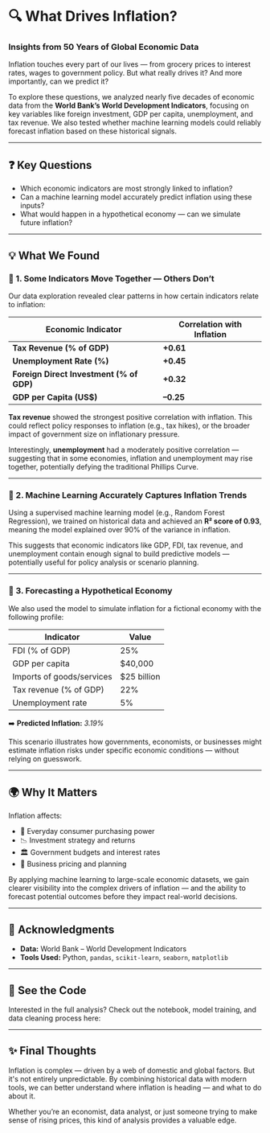 
# 🔍 What Drives Inflation?  
### Insights from 50 Years of Global Economic Data

Inflation touches every part of our lives — from grocery prices to interest rates, wages to government policy. But what really drives it? And more importantly, can we predict it?

To explore these questions, we analyzed nearly five decades of economic data from the **World Bank’s World Development Indicators**, focusing on key variables like foreign investment, GDP per capita, unemployment, and tax revenue. We also tested whether machine learning models could reliably forecast inflation based on these historical signals.

---

## ❓ Key Questions

- Which economic indicators are most strongly linked to inflation?
- Can a machine learning model accurately predict inflation using these inputs?
- What would happen in a hypothetical economy — can we simulate future inflation?

---

## 💡 What We Found

### 🔗 1. Some Indicators Move Together — Others Don’t

Our data exploration revealed clear patterns in how certain indicators relate to inflation:

| Economic Indicator                       | Correlation with Inflation |
|------------------------------------------|----------------------------|
| **Tax Revenue (% of GDP)**               | **+0.61**                  |
| **Unemployment Rate (%)**                | **+0.45**                  |
| **Foreign Direct Investment (% of GDP)** | **+0.32**                  |
| **GDP per Capita (US$)**                 | **–0.25**                  |

**Tax revenue** showed the strongest positive correlation with inflation. This could reflect policy responses to inflation (e.g., tax hikes), or the broader impact of government size on inflationary pressure.

Interestingly, **unemployment** had a moderately positive correlation — suggesting that in some economies, inflation and unemployment may rise together, potentially defying the traditional Phillips Curve.

---

### 🧠 2. Machine Learning Accurately Captures Inflation Trends

Using a supervised machine learning model (e.g., Random Forest Regression), we trained on historical data and achieved an **R² score of 0.93**, meaning the model explained over 90% of the variance in inflation.

This suggests that economic indicators like GDP, FDI, tax revenue, and unemployment contain enough signal to build predictive models — potentially useful for policy analysis or scenario planning.

---

### 🔮 3. Forecasting a Hypothetical Economy

We also used the model to simulate inflation for a fictional economy with the following profile:

| Indicator                        | Value            |
|----------------------------------|------------------|
| FDI (% of GDP)                   | 25%              |
| GDP per capita                   | $40,000          |
| Imports of goods/services        | $25 billion      |
| Tax revenue (% of GDP)           | 22%              |
| Unemployment rate                | 5%               |

➡️ **Predicted Inflation:** *3.19%*  

This scenario illustrates how governments, economists, or businesses might estimate inflation risks under specific economic conditions — without relying on guesswork.

---

## 🌍 Why It Matters

Inflation affects:

- 🛒 Everyday consumer purchasing power  
- 📉 Investment strategy and returns  
- 🏛️ Government budgets and interest rates  
- 🧮 Business pricing and planning  

By applying machine learning to large-scale economic datasets, we gain clearer visibility into the complex drivers of inflation — and the ability to forecast potential outcomes before they impact real-world decisions.

---

## 🙌 Acknowledgments

- **Data:** World Bank – World Development Indicators  
- **Tools Used:** Python, `pandas`, `scikit-learn`, `seaborn`, `matplotlib`

---

## 📌 See the Code

Interested in the full analysis? Check out the notebook, model training, and data cleaning process here:  


---

## ✨ Final Thoughts

Inflation is complex — driven by a web of domestic and global factors. But it's not entirely unpredictable. By combining historical data with modern tools, we can better understand where inflation is heading — and what to do about it.

Whether you’re an economist, data analyst, or just someone trying to make sense of rising prices, this kind of analysis provides a valuable edge.
